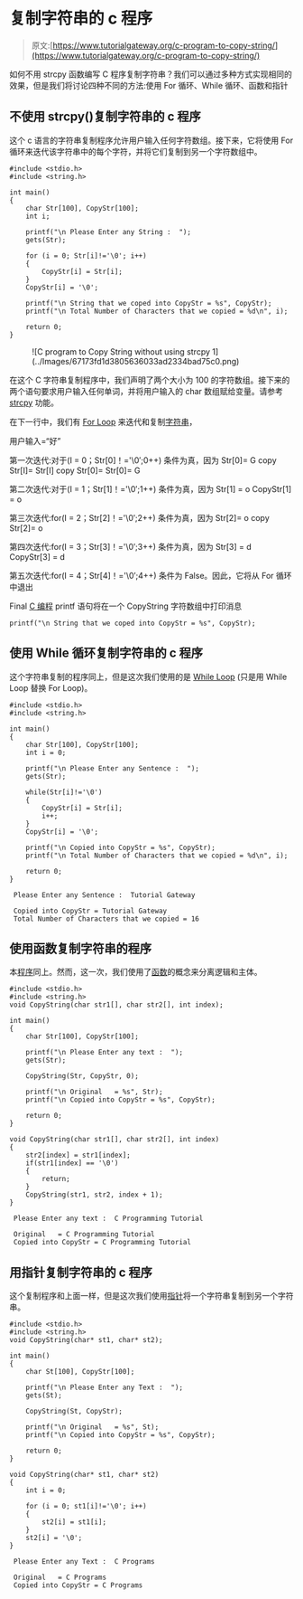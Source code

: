 # 复制字符串的 c 程序

> 原文:[https://www.tutorialgateway.org/c-program-to-copy-string/](https://www.tutorialgateway.org/c-program-to-copy-string/)

如何不用 strcpy 函数编写 C 程序复制字符串？我们可以通过多种方式实现相同的效果，但是我们将讨论四种不同的方法:使用 For 循环、While 循环、函数和指针

## 不使用 strcpy()复制字符串的 c 程序

这个 c 语言的字符串复制程序允许用户输入任何字符数组。接下来，它将使用 For 循环来迭代该字符串中的每个字符，并将它们复制到另一个字符数组中。

```
#include <stdio.h>
#include <string.h>

int main()
{
  	char Str[100], CopyStr[100];
  	int i;

  	printf("\n Please Enter any String :  ");
  	gets(Str);

  	for (i = 0; Str[i]!='\0'; i++)
  	{
  		CopyStr[i] = Str[i];
  	}
  	CopyStr[i] = '\0';

  	printf("\n String that we coped into CopyStr = %s", CopyStr);
  	printf("\n Total Number of Characters that we copied = %d\n", i);

  	return 0;
}
```

<figure class="wp-block-image">![C program to Copy String without using strcpy 1](../Images/67173fd1d3805636033ad2334bad75c0.png)</figure>

在这个 C 字符串复制程序中，我们声明了两个大小为 100 的字符数组。接下来的两个语句要求用户输入任何单词，并将用户输入的 char 数组赋给变量。请参考 [strcpy](https://www.tutorialgateway.org/strcpy-in-c-programming/) 功能。

在下一行中，我们有 [For Loop](https://www.tutorialgateway.org/for-loop-in-c-programming/) 来迭代和复制[字符串](https://www.tutorialgateway.org/c-string/)，

用户输入=“好”

第一次迭代:对于(I = 0；Str[0]！='\0′;0++)
条件为真，因为 Str[0]= G
copy Str[I]= Str[I]
copy Str[0]= Str[0]= G

第二次迭代:对于(I = 1；Str[1]！='\0′;1++)
条件为真，因为 Str[1] = o
CopyStr[1] = o

第三次迭代:for(I = 2；Str[2]！='\0′;2++)
条件为真，因为 Str[2]= o
copy Str[2]= o

第四次迭代:for(I = 3；Str[3]！='\0′;3++)
条件为真，因为 Str[3] = d
CopyStr[3] = d

第五次迭代:for(I = 4；Str[4]！='\0′;4++)
条件为 False。因此，它将从 For 循环中退出

Final [C 编程](https://www.tutorialgateway.org/c-programming/) printf 语句将在一个 CopyString 字符数组中打印消息

```
printf("\n String that we coped into CopyStr = %s", CopyStr);
```

## 使用 While 循环复制字符串的 c 程序

这个字符串复制的程序同上，但是这次我们使用的是 [While Loop](https://www.tutorialgateway.org/while-loop-in-c/) (只是用 While Loop 替换 For Loop)。

```
#include <stdio.h>
#include <string.h>

int main()
{
  	char Str[100], CopyStr[100];
  	int i = 0;

  	printf("\n Please Enter any Sentence :  ");
  	gets(Str);

  	while(Str[i]!='\0')
  	{
  		CopyStr[i] = Str[i];
  		i++;
  	}
  	CopyStr[i] = '\0';

  	printf("\n Copied into CopyStr = %s", CopyStr);
  	printf("\n Total Number of Characters that we copied = %d\n", i);

  	return 0;
}
```

```
 Please Enter any Sentence :  Tutorial Gateway

 Copied into CopyStr = Tutorial Gateway
 Total Number of Characters that we copied = 16
```

## 使用函数复制字符串的程序

本[程序](https://www.tutorialgateway.org/c-programming-examples/)同上。然而，这一次，我们使用了[函数](https://www.tutorialgateway.org/functions-in-c/)的概念来分离逻辑和主体。

```
#include <stdio.h>
#include <string.h>
void CopyString(char str1[], char str2[], int index);

int main()
{
  	char Str[100], CopyStr[100];

  	printf("\n Please Enter any text :  ");
  	gets(Str);

	CopyString(Str, CopyStr, 0);

	printf("\n Original   = %s", Str);
  	printf("\n Copied into CopyStr = %s", CopyStr);

  	return 0;
}

void CopyString(char str1[], char str2[], int index)
{
	str2[index] = str1[index];
	if(str1[index] == '\0')
	{
		return; 
	}
	CopyString(str1, str2, index + 1);
}
```

```
 Please Enter any text :  C Programming Tutorial

 Original   = C Programming Tutorial
 Copied into CopyStr = C Programming Tutorial
```

## 用指针复制字符串的 c 程序

这个复制程序和上面一样，但是这次我们使用[指针](https://www.tutorialgateway.org/pointers-in-c/)将一个字符串复制到另一个字符串。

```
#include <stdio.h>
#include <string.h>
void CopyString(char* st1, char* st2);

int main()
{
  	char St[100], CopyStr[100];

  	printf("\n Please Enter any Text :  ");
  	gets(St);

	CopyString(St, CopyStr);

	printf("\n Original   = %s", St);
  	printf("\n Copied into CopyStr = %s", CopyStr);

  	return 0;
}

void CopyString(char* st1, char* st2)
{
	int i = 0;

  	for (i = 0; st1[i]!='\0'; i++)
  	{
  		st2[i] = st1[i];
  	}
	st2[i] = '\0';
}
```

```
 Please Enter any Text :  C Programs

 Original   = C Programs
 Copied into CopyStr = C Programs
```